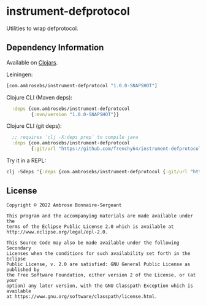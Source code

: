 <!-- DO NOT EDIT! Instead, edit `dev/resources/root-templates/README.md` and run `./script/regen-selmer.sh` -->
# instrument-defprotocol

Utilities to wrap defprotocol.

## Dependency Information

Available on [Clojars](https://clojars.org/com.ambrosebs/instrument-defprotocol).

Leiningen:

```clojure
[com.ambrosebs/instrument-defprotocol "1.0.0-SNAPSHOT"]
```

Clojure CLI (Maven deps):

```clojure
  :deps {com.ambrosebs/instrument-defprotocol
         {:mvn/version "1.0.0-SNAPSHOT"}}
```

Clojure CLI (git deps):

```clojure
  ;; requires `clj -X:deps prep` to compile java
  :deps {com.ambrosebs/instrument-defprotocol
         {:git/url "https://github.com/frenchy64/instrument-defprotocol" :git/tag "1.0.0-SNAPSHOT", :git/sha "4862b97"}}
```

Try it in a REPL:

```clojure
clj -Sdeps '{:deps {com.ambrosebs/instrument-defprotocol {:git/url "https://github.com/frenchy64/instrument-defprotocol", :git/tag "1.0.0-SNAPSHOT", :git/sha "4862b97"}}}'
```

## License

```
Copyright © 2022 Ambrose Bonnaire-Sergeant

This program and the accompanying materials are made available under the
terms of the Eclipse Public License 2.0 which is available at
http://www.eclipse.org/legal/epl-2.0.

This Source Code may also be made available under the following Secondary
Licenses when the conditions for such availability set forth in the Eclipse
Public License, v. 2.0 are satisfied: GNU General Public License as published by
the Free Software Foundation, either version 2 of the License, or (at your
option) any later version, with the GNU Classpath Exception which is available
at https://www.gnu.org/software/classpath/license.html.
```
